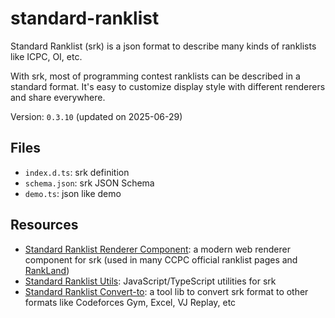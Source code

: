 # standard-ranklist

Standard Ranklist (srk) is a json format to describe many kinds of ranklists like ICPC, OI, etc.

With srk, most of programming contest ranklists can be described in a standard format. It's easy to customize display style with different renderers and share everywhere.

Version: `0.3.10` (updated on 2025-06-29)

## Files

- `index.d.ts`: srk definition
- `schema.json`: srk JSON Schema
- `demo.ts`: json like demo

## Resources

- [Standard Ranklist Renderer Component](https://github.com/algoux/standard-ranklist-renderer-component): a modern web renderer component for srk (used in many CCPC official ranklist pages and [RankLand](https://rl.algoux.org))
- [Standard Ranklist Utils](https://github.com/algoux/standard-ranklist-utils): JavaScript/TypeScript utilities for srk
- [Standard Ranklist Convert-to](https://github.com/algoux/standard-ranklist-convert-to): a tool lib to convert srk format to other formats like Codeforces Gym, Excel, VJ Replay, etc
